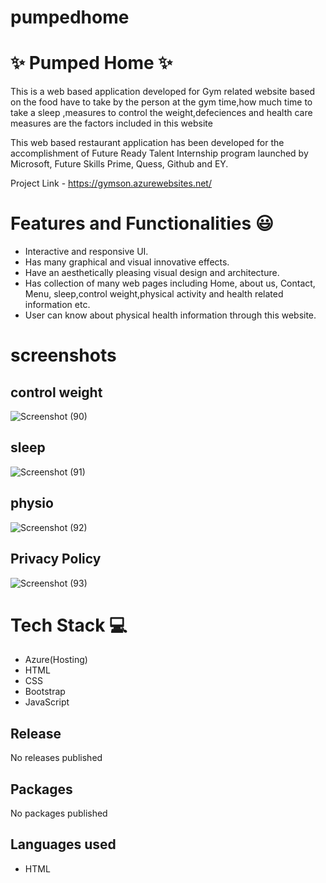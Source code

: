 # pumpedhome
# ✨ Pumped Home ✨

This is a web based application developed for Gym related website based on the food have to take by the person at the gym time,how much time to take a sleep ,measures to control the weight,defeciences and health care measures are the factors included in this website

This web based restaurant application has been developed for the accomplishment of Future Ready Talent Internship program launched by Microsoft, Future Skills Prime, Quess, Github and EY.

Project Link - https://gymson.azurewebsites.net/
# Features and Functionalities 😃
* Interactive and responsive UI.
* Has many graphical and visual innovative effects.
* Have an aesthetically pleasing visual design and architecture.
* Has collection of many web pages including Home, about us, Contact, Menu, sleep,control weight,physical activity and health related information etc.
* User can know about  physical health information through this website.
# screenshots

## control weight
![Screenshot (90)](https://user-images.githubusercontent.com/85917308/197374768-f78efd0f-b90a-46fc-b0f4-fb71140bf4d5.png)


## sleep
![Screenshot (91)](https://user-images.githubusercontent.com/85917308/197374664-4931ab8c-e8c4-4330-9611-272235a0779b.png)
## physio

![Screenshot (92)](https://user-images.githubusercontent.com/85917308/197374726-5a5bdf46-db63-4e1e-ab44-07f70df75093.png)
## Privacy Policy
![Screenshot (93)](https://user-images.githubusercontent.com/85917308/197374756-0ef1bd1c-ef41-48b1-b63b-2677919b2df1.png)

 # Tech Stack 💻
* Azure(Hosting)
* HTML
* CSS
* Bootstrap
* JavaScript

## Release
No releases published

## Packages
No packages published

## Languages used
- HTML


